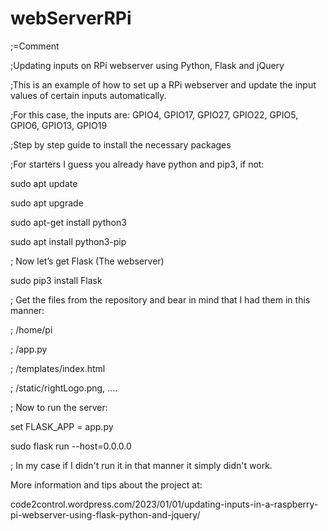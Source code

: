 # webServerRPi
;=Comment

;Updating inputs on RPi webserver using Python, Flask and jQuery

;This is an example of how to set up a RPi webserver and update the input values of certain inputs automatically. 

;For this case, the inputs are: GPIO4, GPIO17, GPIO27, GPIO22, GPIO5, GPIO6, GPIO13, GPIO19


;Step by step guide to install the necessary packages

;For starters I guess you already have python and pip3, if not:

sudo apt update

sudo apt upgrade

sudo apt-get install python3

sudo apt install python3-pip

; Now let’s get Flask (The webserver)

sudo pip3 install Flask

; Get the files from the repository and bear in mind that I had them in this manner:

; /home/pi

;         /app.py

;         /templates/index.html

;         /static/rightLogo.png, ....

; Now to run the server:

set FLASK_APP = app.py

sudo flask run --host=0.0.0.0

; In my case if I didn't run it in that manner it simply didn't work.

More information and tips about the project at:

code2control.wordpress.com/2023/01/01/updating-inputs-in-a-raspberry-pi-webserver-using-flask-python-and-jquery/

